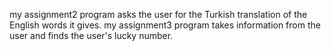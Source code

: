 my assignment2 program asks the user for the Turkish translation of the English words it gives.
my assignment3 program takes information from the user and finds the user's lucky number.
